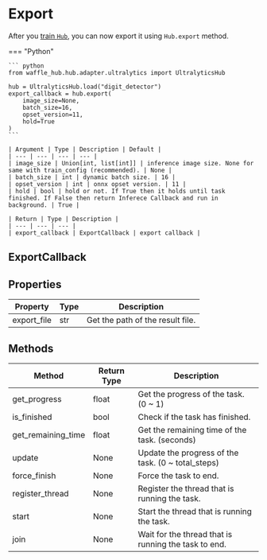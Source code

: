 # Export

After you [train `Hub`](train.md), you can now export it using `Hub.export` method.

<!-- """Export Model

Args:
    image_size (Union[int, list[int]], optional): inference image size. None for same with train_config (recommended).
    batch_size (int, optional): dynamic batch size. Defaults to 16.
    opset_version (int, optional): onnx opset version. Defaults to 11.
    hold (bool, optional): hold or not.
        If True then it holds until task finished.
        If False then return Inferece Callback and run in background. Defaults to True.

Returns:
    ExportCallback: export callback
""" -->

=== "Python"

    ``` python
    from waffle_hub.hub.adapter.ultralytics import UltralyticsHub
    
    hub = UltralyticsHub.load("digit_detector")
    export_callback = hub.export(
        image_size=None,
        batch_size=16,
        opset_version=11,
        hold=True
    )
    ```

    | Argument | Type | Description | Default |
    | --- | --- | --- | --- |
    | image_size | Union[int, list[int]] | inference image size. None for same with train_config (recommended). | None |
    | batch_size | int | dynamic batch size. | 16 |
    | opset_version | int | onnx opset version. | 11 |
    | hold | bool | hold or not. If True then it holds until task finished. If False then return Inferece Callback and run in background. | True |

    | Return | Type | Description |
    | --- | --- | --- |
    | export_callback | ExportCallback | export callback |

## ExportCallback

## Properties

| Property | Type | Description |
| --- | --- | --- |
| export_file | str | Get the path of the result file. |

## Methods

| Method | Return Type | Description |
| --- | --- | --- |
| get_progress | float | Get the progress of the task. (0 ~ 1) |
| is_finished | bool | Check if the task has finished. |
| get_remaining_time | float | Get the remaining time of the task. (seconds) |
| update | None | Update the progress of the task. (0 ~ total_steps) |
| force_finish | None | Force the task to end. |
| register_thread | None | Register the thread that is running the task. |
| start | None | Start the thread that is running the task. |
| join | None | Wait for the thread that is running the task to end. |
